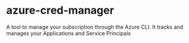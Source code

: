 # azure-cred-manager
A tool to manage your subscription through the Azure CLI. It tracks and manages your Applications and Service Principals
